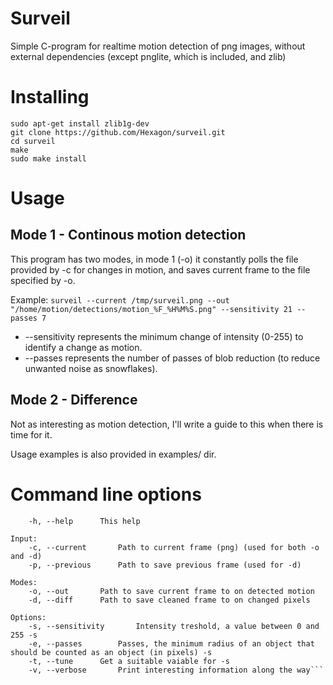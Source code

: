 Surveil
=======

Simple C-program for realtime motion detection of png images, without external dependencies (except pnglite, which is included, and zlib)


Installing
=======

    sudo apt-get install zlib1g-dev
    git clone https://github.com/Hexagon/surveil.git
    cd surveil
    make
    sudo make install


Usage
=======

Mode 1 - Continous motion detection
---
This program has two modes, in mode 1 (-o) it constantly polls the file provided by -c for changes in motion, and saves current frame to the file specified by -o.

Example:
```surveil --current /tmp/surveil.png --out "/home/motion/detections/motion_%F_%H%M%S.png" --sensitivity 21 --passes 7```

 * --sensitivity represents the minimum change of intensity (0-255) to identify a change as motion.
 * --passes represents the number of passes of blob reduction (to reduce unwanted noise as snowflakes).

Mode 2 - Difference
---
Not as interesting as motion detection, I'll write a guide to this when there is time for it.


Usage examples is also provided in examples/ dir.

Command line options
=======

```
	-h, --help		This help

Input:
	-c, --current		Path to current frame (png) (used for both -o and -d)
	-p, --previous		Path to save previous frame (used for -d)

Modes:
	-o, --out		Path to save current frame to on detected motion
	-d, --diff		Path to save cleaned frame to on changed pixels

Options:
	-s, --sensitivity		Intensity treshold, a value between 0 and 255 -s
	-e, --passes		Passes, the minimum radius of an object that should be counted as an object (in pixels) -s
	-t, --tune		Get a suitable vaiable for -s
	-v, --verbose		Print interesting information along the way```
